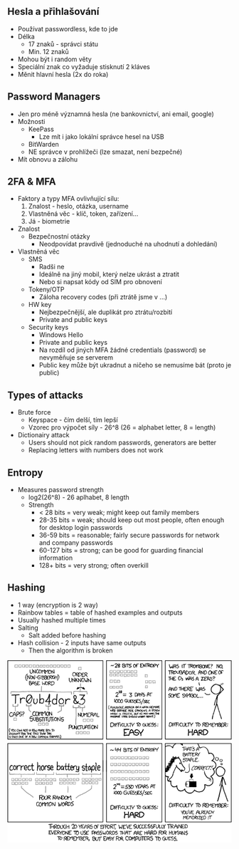 ## Hesla a přihlašování
- Používat passwordless, kde to jde
- Délka
	- 17 znaků - správci státu
	- Min. 12 znaků
- Mohou být i random věty
- Speciální znak co vyžaduje stisknutí 2 kláves  
- Měnit hlavní hesla (2x do roka)

## Password Managers
- Jen pro méně významná hesla (ne bankovnictví, ani email, google)
- Možnosti
	- KeePass
		- Lze mít i jako lokální správce hesel na USB
	- BitWarden
	- NE správce v prohlížeči (lze smazat, není bezpečné)
- Mít obnovu a zálohu

## 2FA & MFA
- Faktory a typy MFA ovlivňující sílu:
	1. Znalost - heslo, otázka, username
	2. Vlastněná věc - klíč, token, zařízení...
	3. Já - biometrie
- Znalost
	- Bezpečnostní otázky
		- Neodpovídat pravdivě (jednoduché na uhodnutí a dohledání)
- Vlastněná věc
	- SMS
		- Radši ne
		- Ideálně na jiný mobil, který nelze ukrást a ztratit
		- Nebo si napsat kódy od SIM pro obnovení
	- Tokeny/OTP
		- Záloha recovery codes (při ztrátě jsme v ...)
	- HW key
		- Nejbezpečnější, ale duplikát pro ztrátu/rozbití
		- Private and public keys
	- Security keys
		- Windows Hello
		- Private and public keys
		- Na rozdíl od jiných MFA žádné credentials (password) se nevyměňuje se serverem
		- Public key může být ukradnut a ničeho se nemusíme bát (proto je public)

## Types of attacks
- Brute force
	- Keyspace - čím delší, tím lepší
	- Vzorec pro výpočet síly - 26^8 (26 = alphabet letter, 8 = length)
- Dictionairy attack
	- Users should not pick random passwords, generators are better
	- Replacing letters with numbers does not work

## Entropy
- Measures password strength
	- log2(26^8) - 26 aplhabet, 8 length
	- Strength
		- < 28 bits = very weak; might keep out family members
		- 28-35 bits = weak; should keep out most people, often enough for desktop login passwords
		- 36-59 bits = reasonable; fairly secure passwords for network and company passwords
		- 60-127 bits = strong; can be good for guarding financial information
		- 128+ bits = very strong; often overkill

## Hashing
- 1 way (encryption is 2 way)
- Rainbow tables = table of hashed examples and outputs
- Usually hashed multiple times
- Salting
	- Salt added before hashing
- Hash collision - 2 inputs have same outputs
	- Then the algorithm is broken

![Passwords](../../Assets/IT/Privacy+security/Images/Passwords.png)
